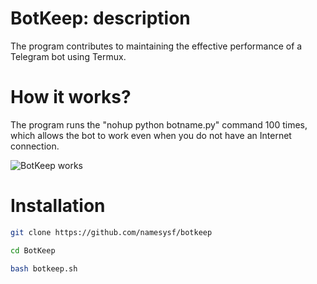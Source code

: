 # BotKeep: description
The program contributes to maintaining the effective performance of a Telegram bot using Termux.


# How it works?
The program runs the "nohup python botname.py" command 100 times, which allows the bot to work even when you do not have an Internet connection.

![BotKeep works](botkeep.jpg)

# Installation
```bash
git clone https://github.com/namesysf/botkeep
```
```bash
cd BotKeep
```
```bash
bash botkeep.sh
```
